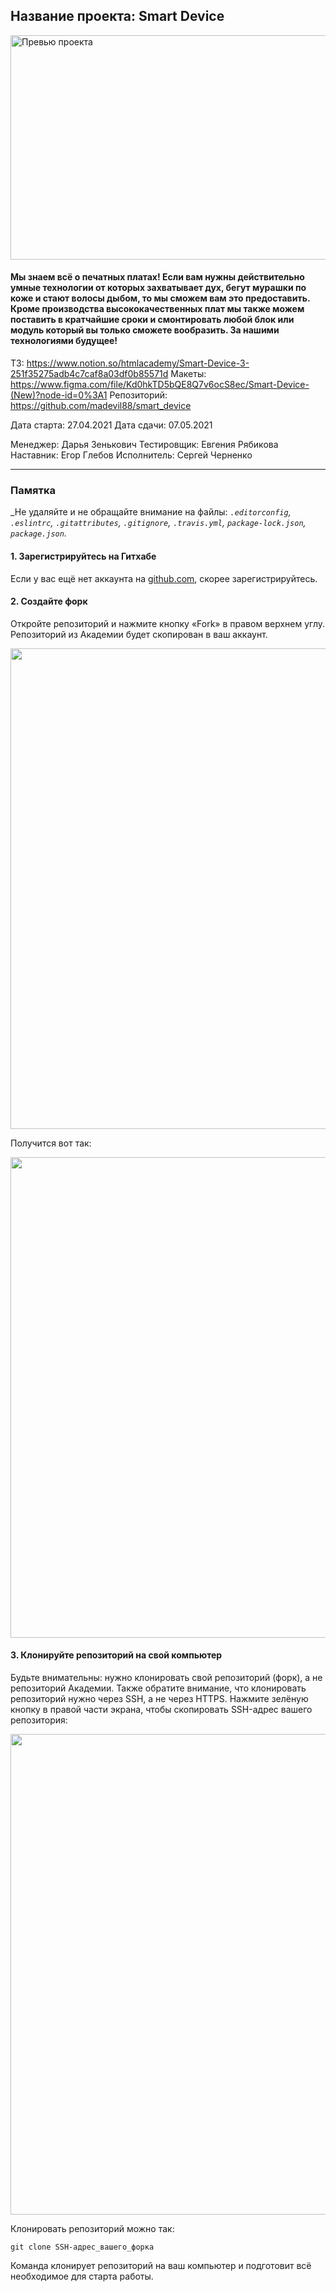 ## Название проекта: Smart Device

<img width="766" height="359" alt="Превью проекта" src="http://dl3.joxi.net/drive/2021/05/12/0044/2466/2943394/94/af3caaac74.jpg">

#### Мы знаем всё о печатных платах! Если вам нужны действительно умные технологии от которых захватывает дух, бегут мурашки по коже и стают волосы дыбом, то мы сможем вам это предоставить. Кроме производства высококачественных плат мы также можем поставить в кратчайшие сроки и смонтировать любой блок или модуль который вы только сможете вообразить. За нашими технологиями будущее!

ТЗ: https://www.notion.so/htmlacademy/Smart-Device-3-251f35275adb4c7caf8a03df0b85571d
Макеты: https://www.figma.com/file/Kd0hkTD5bQE8Q7v6ocS8ec/Smart-Device-(New)?node-id=0%3A1
Репозиторий: https://github.com/madevil88/smart_device

Дата старта: 27.04.2021
Дата сдачи: 07.05.2021

Менеджер: Дарья Зенькович
Тестировщик: Евгения Рябикова
Наставник: Егор Глебов
Исполнитель: Сергей Черненко

---
### Памятка
_Не удаляйте и не обращайте внимание на файлы:
_`.editorconfig`, `.eslintrc`, `.gitattributes`, `.gitignore`, `.travis.yml`, `package-lock.json`, `package.json`._

#### 1. Зарегистрируйтесь на Гитхабе

Если у вас ещё нет аккаунта на [github.com](https://github.com/join), скорее зарегистрируйтесь.

#### 2. Создайте форк

Откройте репозиторий и нажмите кнопку «Fork» в правом верхнем углу. Репозиторий из Академии будет скопирован в ваш аккаунт.

<img width="769" alt="" src="https://user-images.githubusercontent.com/10909/35275195-078bb816-0050-11e8-8708-89266d2fae5d.png">

Получится вот так:

<img width="769" alt="" src="https://user-images.githubusercontent.com/10909/35275196-07baf78e-0050-11e8-9275-404a4b63efb1.png">

#### 3. Клонируйте репозиторий на свой компьютер

Будьте внимательны: нужно клонировать свой репозиторий (форк), а не репозиторий Академии. Также обратите внимание, что клонировать репозиторий нужно через SSH, а не через HTTPS. Нажмите зелёную кнопку в правой части экрана, чтобы скопировать SSH-адрес вашего репозитория:

<img width="769" alt="" src="https://user-images.githubusercontent.com/10909/35275197-07d8e79e-0050-11e8-95c1-a30a433687d8.png">

Клонировать репозиторий можно так:

```
git clone SSH-адрес_вашего_форка
```

Команда клонирует репозиторий на ваш компьютер и подготовит всё необходимое для старта работы.
